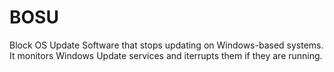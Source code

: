 # BOSU
Block OS Update
Software that stops updating on Windows-based systems. It monitors Windows Update services and iterrupts them if they are running.
